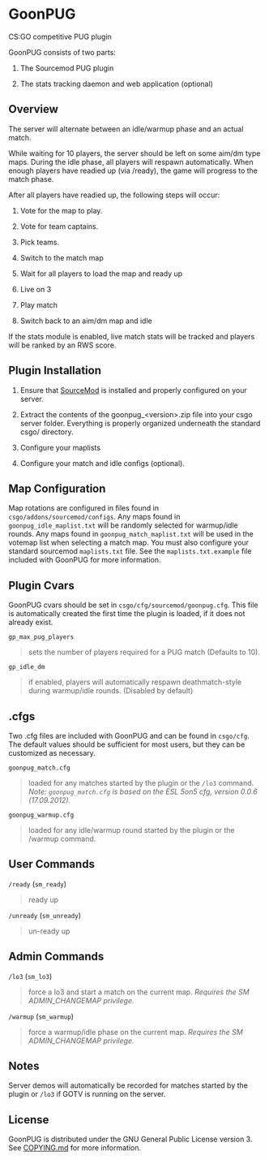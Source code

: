 GoonPUG
=======

CS:GO competitive PUG plugin

GoonPUG consists of two parts:

1. The Sourcemod PUG plugin

2. The stats tracking daemon and web application (optional)


Overview
--------
The server will alternate between an idle/warmup phase and an actual match.

While waiting for 10 players, the server should be left on some aim/dm type
maps. During the idle phase, all players will respawn automatically. When
enough players have readied up (via /ready), the game will progress to the
match phase.

After all players have readied up, the following steps will occur:

1. Vote for the map to play.

2. Vote for team captains.

3. Pick teams.

4. Switch to the match map

5. Wait for all players to load the map and ready up

6. Live on 3

7. Play match

8. Switch back to an aim/dm map and idle

If the stats module is enabled, live match stats will be tracked and players
will be ranked by an RWS score.


Plugin Installation
-------------------

1. Ensure that [SourceMod](http://www.sourcemod.net) is installed and properly configured on your server.

2. Extract the contents of the goonpug\_\<version\>.zip file into your csgo
   server folder. Everything is properly organized underneath the standard
   csgo/ directory.

3. Configure your maplists

4. Configure your match and idle configs \(optional\).


Map Configuration
-----------------

Map rotations are configured in files found in
`csgo/addons/sourcemod/configs`. Any maps found in `goonpug_idle_maplist.txt`
will be randomly selected for warmup/idle rounds. Any maps found in
`goonpug_match_maplist.txt` will be used in the votemap list when selecting a
match map. You must also configure your standard sourcemod `maplists.txt` file.
See the `maplists.txt.example` file included with GoonPUG for more information.


Plugin Cvars
------------

GoonPUG cvars should be set in `csgo/cfg/sourcemod/goonpug.cfg`. This file is
automatically created the first time the plugin is loaded, if it does not
already exist.

`gp_max_pug_players`
> sets the number of players required for a PUG match \(Defaults to 10\).

`gp_idle_dm`
> if enabled, players will automatically respawn deathmatch-style during
> warmup/idle rounds. \(Disabled by default\)


.cfgs
-----

Two .cfg files are included with GoonPUG and can be found in `csgo/cfg`.
The default values should be sufficient for most users, but they can be
customized as necessary.

`goonpug_match.cfg`
> loaded for any matches started by the plugin or the
> `/lo3` command.
> *Note: `goonpug_match.cfg` is based on the ESL 5on5 cfg, version 0.0.6
> \(17.09.2012\).*

`goonpug_warmup.cfg`
> loaded for any idle/warmup round started by the plugin or the /warmup
> command.


User Commands
-------------

`/ready` \(`sm_ready`\)
> ready up

`/unready` \(`sm_unready`\)
> un-ready up


Admin Commands
--------------

`/lo3` \(`sm_lo3`\)
> force a lo3 and start a match on the current map. *Requires the SM
> ADMIN_CHANGEMAP privilege.*

`/warmup` \(`sm_warmup`\)
> force a warmup/idle phase on the current map. *Requires the SM
> ADMIN_CHANGEMAP privilege.*


Notes
-----

Server demos will automatically be recorded for matches started by the plugin
or `/lo3` if GOTV is running on the server.


License
-------
GoonPUG is distributed under the GNU General Public License version 3. See
[COPYING.md](https://github.com/pmrowla/goonpug/blob/master/COPYING.md) for
more information.
